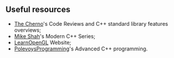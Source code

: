 ## Useful resources
- [The Cherno](https://www.youtube.com/@TheCherno)'s Code Reviews and C++ standard library features overviews;
- [Mike Shah](https://www.youtube.com/watch?v=LGOgNqkRMs0&list=PLvv0ScY6vfd8j-tlhYVPYgiIyXduu6m-L)'s Modern C++ Series;
- [LearnOpenGL](https://learnopengl.com/Getting-started/OpenGL) Website;
- [PolevoysProgramming](https://www.youtube.com/@PolevoysProgramming)'s Advanced C++ programming.
